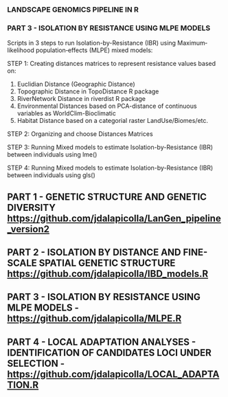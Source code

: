 ### LANDSCAPE GENOMICS PIPELINE IN R ###
### PART 3 - ISOLATION BY RESISTANCE USING MLPE MODELS ###

Scripts in 3 steps to run Isolation-by-Resistance (IBR) using Maximum‐likelihood population‐effects (MLPE) mixed models:

  STEP 1: Creating distances matrices to represent resistance values based on:
  1. Euclidian Distance (Geographic Distance)
  2. Topographic Distance in TopoDistance R package
  3. RiverNetwork Distance in riverdist R package
  4. Environmental Distances based on PCA-distance of continuous variables as WorldClim-Bioclimatic
  5. Habitat Distance based on a categorial raster LandUse/Biomes/etc.
 
 STEP 2: Organizing and choose Distances Matrices
 
 STEP 3: Running Mixed models to estimate Isolation-by-Resistance (IBR) between individuals using lme()
 
 STEP 4: Running Mixed models to estimate Isolation-by-Resistance (IBR) between individuals using gls()
 
 
## PART 1 - GENETIC STRUCTURE AND GENETIC DIVERSITY https://github.com/jdalapicolla/LanGen_pipeline_version2
## PART 2 - ISOLATION BY DISTANCE AND FINE-SCALE SPATIAL GENETIC STRUCTURE https://github.com/jdalapicolla/IBD_models.R
## PART 3 - ISOLATION BY RESISTANCE USING MLPE MODELS - https://github.com/jdalapicolla/MLPE.R
## PART 4 - LOCAL ADAPTATION ANALYSES - IDENTIFICATION OF CANDIDATES LOCI UNDER SELECTION - https://github.com/jdalapicolla/LOCAL_ADAPTATION.R
